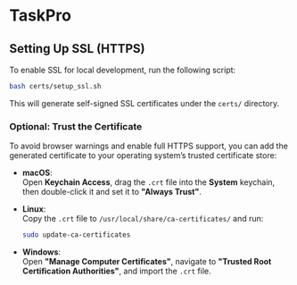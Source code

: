 # TaskPro

## Setting Up SSL (HTTPS)

To enable SSL for local development, run the following script:

```bash
bash certs/setup_ssl.sh
```

This will generate self-signed SSL certificates under the `certs/` directory.

### Optional: Trust the Certificate

To avoid browser warnings and enable full HTTPS support, you can add the generated certificate to your operating system’s trusted certificate store:

- **macOS**:  
  Open **Keychain Access**, drag the `.crt` file into the **System** keychain, then double-click it and set it to **"Always Trust"**.

- **Linux**:  
  Copy the `.crt` file to `/usr/local/share/ca-certificates/` and run:

  ```bash
  sudo update-ca-certificates
  ```

- **Windows**:  
  Open **"Manage Computer Certificates"**, navigate to **"Trusted Root Certification Authorities"**, and import the `.crt` file.
